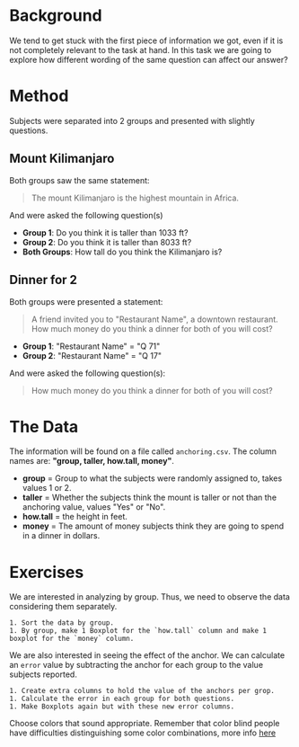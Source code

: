 # Background

We tend to get stuck with the first piece of information we got, even if it is not completely relevant to the task at hand. In this task we are going to explore how different wording of the same question can affect our answer?

# Method

Subjects were separated into 2 groups and presented with slightly questions. 

## Mount Kilimanjaro

Both groups saw the same statement:

> The mount Kilimanjaro is the highest mountain in Africa. 

And were asked the following question(s)

* **Group 1**: Do you think it is taller than 1033 ft?
* **Group 2**: Do you think it is taller than 8033 ft?
* **Both Groups**: How tall do you think the Kilimanjaro is?

## Dinner for 2

Both groups were presented a statement:

> A friend invited you to "Restaurant Name", a downtown restaurant. How much money do you think a dinner for both of you will cost?

* **Group 1**: "Restaurant Name" = "Q 71"
* **Group 2**: "Restaurant Name" = "Q 17"

And were asked the following question(s):

> How much money do you think a dinner for both of you will cost?


# The Data

The information will be found on a file called `anchoring.csv`. The column names are: **"group, taller, how.tall, money"**.

* **group** = Group to what the subjects were randomly assigned to, takes values 1 or 2.
* **taller** = Whether the subjects think the mount is taller or not than the anchoring value, values "Yes" or "No".
* **how.tall** = the height in feet.
* **money** = The amount of money subjects think they are going to spend in a dinner in dollars. 

# Exercises

We are interested in analyzing by group.  Thus, we need to observe the data considering them separately.

```
1. Sort the data by group. 
1. By group, make 1 Boxplot for the `how.tall` column and make 1 boxplot for the `money` column. 
```
We are also interested in seeing the effect of the anchor. We can calculate an `error` value by subtracting the anchor for each group to the value subjects reported.

```
1. Create extra columns to hold the value of the anchors per grop.
1. Calculate the error in each group for both questions. 
1. Make Boxplots again but with these new error columns.
```

Choose colors that sound appropriate. Remember that color blind people have difficulties distinguishing some color combinations, more info [here](https://www.robotswillkillusall.org/static/flabpal-colorblind.png)
